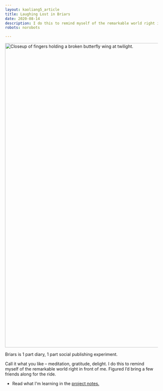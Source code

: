 ```yaml
---
layout: kaoliang5_article
title: Laughing Lost in Briars
date: 2020-08-14
description: I do this to remind myself of the remarkable world right in front of me.
robots: norobots

---
```



<img src="https://images.zachmccabe.com/file/briars/briars-0-1000.jpg" alt="Closeup of fingers holding a broken butterfly wing at twilight." width="1000" height="1000">

<span class="lede">Briars is 1 part diary, 1 part social publishing experiment.</span>

Call it what you like – meditation, gratitude, delight. I do this to remind myself of the remarkable world right in front of me. Figured I’d bring a few friends along for the ride.

- Read what I'm learning in the [project notes.]

[project notes.]: https://www.zachmccabe.com/briars/notes
